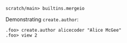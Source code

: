 ```ucm:hide
scratch/main> builtins.mergeio
```

Demonstrating `create.author`:

```ucm
.foo> create.author alicecoder "Alice McGee"
.foo> view 2
```
